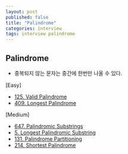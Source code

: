 ```yaml
---
layout: post
published: false
title: "Palindrome"
categories: interview
tags: interview palindrome
---
```


## Palindrome
- 중복되지 않는 문자는 중간에 한번만 나올 수 있다.

[Easy]
- [125. Valid Palindrome](https://leetcode.com/problems/valid-palindrome/)
- [409. Longest Palindrome](https://leetcode.com/problems/longest-palindrome/)

[Medium]
- [647. Palindromic Substrings](https://leetcode.com/problems/palindromic-substrings/)
- [5. Longest Palindromic Substring](https://leetcode.com/problems/longest-palindromic-substring)
- [131. Palindrome Partitioning](https://leetcode.com/problems/palindrome-partitioning/)
- [214. Shortest Palindrome](https://leetcode.com/problems/shortest-palindrome/)